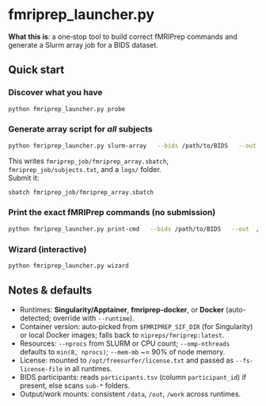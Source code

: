 # fmriprep_launcher.py

**What this is**: a one‑stop tool to build correct fMRIPrep commands and generate a Slurm array job for a BIDS dataset.

## Quick start

### Discover what you have
```bash
python fmriprep_launcher.py probe
```

### Generate array script for *all* subjects
```bash
python fmriprep_launcher.py slurm-array   --bids /path/to/BIDS   --out  /path/to/BIDS/derivatives/fmriprep   --work /scratch/fmriprep_work   --subjects all   --runtime auto   --container auto   --fs-license /path/to/license.txt   --partition compute --time 24:00:00   --cpus-per-task 8 --mem 32G   --email you@uni.edu --mail-type END,FAIL
```
This writes `fmriprep_job/fmriprep_array.sbatch`, `fmriprep_job/subjects.txt`, and a `logs/` folder.  
Submit it:
```bash
sbatch fmriprep_job/fmriprep_array.sbatch
```

### Print the exact fMRIPrep commands (no submission)
```bash
python fmriprep_launcher.py print-cmd   --bids /path/to/BIDS   --out  /path/to/BIDS/derivatives/fmriprep   --work /scratch/fmriprep_work   --subjects sub-01 sub-02   --runtime singularity   --container /containers/nipreps-fmriprep-23.2.0.sif   --fs-license /path/to/license.txt   --skip-bids-validation   --output-spaces "MNI152NLin2009cAsym:res-2 T1w"   --cifti-output   --use-syn-sdc   --extra "--stop-on-first-crash"
```

### Wizard (interactive)
```bash
python fmriprep_launcher.py wizard
```

## Notes & defaults

- Runtimes: **Singularity/Apptainer**, **fmriprep-docker**, or **Docker** (auto-detected; override with `--runtime`).
- Container version: auto‑picked from `$FMRIPREP_SIF_DIR` (for Singularity) or local Docker images; falls back to `nipreps/fmriprep:latest`.
- Resources: `--nprocs` from SLURM or CPU count; `--omp-nthreads` defaults to `min(8, nprocs)`; `--mem-mb` ~= 90% of node memory.
- License: mounted to `/opt/freesurfer/license.txt` and passed as `--fs-license-file` in all runtimes.
- BIDS participants: reads `participants.tsv` (column `participant_id`) if present, else scans `sub-*` folders.
- Output/work mounts: consistent `/data`, `/out`, `/work` across runtimes.
